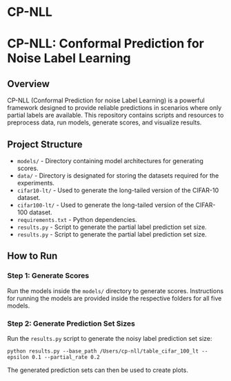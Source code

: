 # CP-NLL
<h1>CP-NLL: Conformal Prediction for Noise Label Learning</h1>

<h2>Overview</h2>

<p>CP-NLL (Conformal Prediction for noise Label Learning) is a powerful framework designed to provide reliable predictions in scenarios where only partial labels are available. This repository contains scripts and resources to preprocess data, run models, generate scores, and visualize results.</p>

<h2>Project Structure</h2>
<ul>
<li><code>models/</code> - Directory containing model architectures for generating scores.</li>
<li><code>data/</code> - Directory is designated for storing the datasets required for the experiments.</li>
<li><code>cifar10-lt/</code> - Used to generate the long-tailed version of the CIFAR-10 dataset.</li>
<li><code>cifar100-lt/</code> - Used to generate the long-tailed version of the CIFAR-100 dataset.</li>
<li><code>requirements.txt</code> - Python dependencies.</li>
<li><code>results.py</code> - Script to generate the partial label prediction set size.</li>
<li><code>results.py</code> - Script to generate the partial label prediction set size.</li>
</ul>

<h2>How to Run</h2>

<h3>Step 1: Generate Scores</h3>

<p>Run the models inside the <code>models/</code> directory to generate scores. Instructions for running the models are provided inside the respective folders for all five models.</p>


<h3>Step 2: Generate Prediction Set Sizes</h3>

<p>Run the <code>results.py</code> script to generate the noisy label prediction set size:</p>

<pre><code>python results.py --base_path /Users/cp-nll/table_cifar_100_lt --epsilon 0.1 --partial_rate 0.2
</code></pre>

<p>The generated prediction sets can then be used to create plots.</p>
